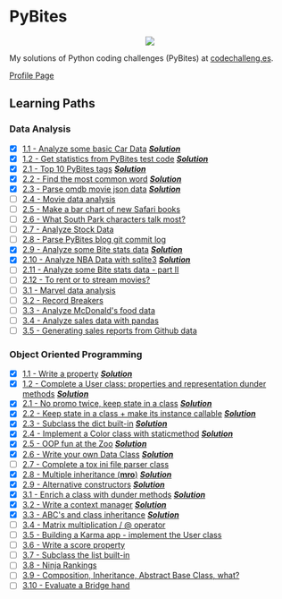 
# PyBites

<p align="center">
  <img src="https://codechalleng.es/static/img/honors/orange.73422678956e.png" />
</p>


My solutions of Python coding challenges (PyBites) at [codechalleng.es](https://codechalleng.es/).

[Profile Page](https://codechalleng.es/profiles/Uord)

## Learning Paths
### Data Analysis
- [x] [1.1 - Analyze some basic Car Data](https://codechalleng.es/bites/130/) [***Solution***](https://github.com/Uord/PyBites/tree/master/Bite%20130)
- [x] [1.2 - Get statistics from PyBites test code](https://codechalleng.es/bites/188/) [***Solution***](https://github.com/Uord/PyBites/tree/master/Bite%20188)
- [x]  [2.1 - Top 10 PyBites tags](https://codechalleng.es/bites/4/) [***Solution***](https://github.com/Uord/PyBites/tree/master/Bite%204)
- [x] [2.2 - Find the most common word](https://codechalleng.es/bites/18/) [***Solution***](https://github.com/Uord/PyBites/tree/master/Bite%2018)
- [x] [2.3 - Parse omdb movie json data](https://codechalleng.es/bites/27/) [***Solution***](https://github.com/Uord/PyBites/tree/master/Bite%2027)
- [ ] [2.4 - Movie data analysis](https://codechalleng.es/bites/30/)
- [ ] [2.5 - Make a bar chart of new Safari books](https://codechalleng.es/bites/48/)
- [ ] [2.6 - What South Park characters talk most?](https://codechalleng.es/bites/90/)
- [ ] [2.7 - Analyze Stock Data](https://codechalleng.es/bites/129/)
- [ ] [2.8 - Parse PyBites blog git commit log](https://codechalleng.es/bites/178/)
- [x] [2.9 - Analyze some Bite stats data](https://codechalleng.es/bites/184/) [***Solution***](https://github.com/Uord/PyBites/tree/master/Bite%20184)
- [x] [2.10 - Analyze NBA Data with sqlite3](https://codechalleng.es/bites/195/) [***Solution***](https://github.com/Uord/PyBites/tree/master/Bite%20195)
- [ ] [2.11 - Analyze some Bite stats data - part II](https://codechalleng.es/bites/202/)
- [ ] [2.12 - To rent or to stream movies?](https://codechalleng.es/bites/316/)
- [ ] [3.1 - Marvel data analysis](https://codechalleng.es/bites/124/)
- [ ] [3.2 - Record Breakers](https://codechalleng.es/bites/145/)
- [ ] [3.3 - Analyze McDonald's food data](https://codechalleng.es/bites/170/)
- [ ] [3.4 - Analyze sales data with pandas](https://codechalleng.es/bites/183/)
- [ ] [3.5 - Generating sales reports from Github data](https://codechalleng.es/bites/281/)

### Object Oriented Programming
- [x] [1.1 - Write a property](https://codechalleng.es/bites/19/) [***Solution***](https://github.com/Uord/PyBites/tree/master/Bite%2019)
- [x] [1.2 - Complete a User class: properties and representation dunder methods](https://codechalleng.es/bites/167/) [***Solution***](https://github.com/Uord/PyBites/tree/master/Bite%20167)
- [x]  [2.1 - No promo twice, keep state in a class](https://codechalleng.es/bites/25/) [***Solution***](https://github.com/Uord/PyBites/tree/master/Bite%2025)
- [x] [2.2 - Keep state in a class + make its instance callable](https://codechalleng.es/bites/71/) [***Solution***](https://github.com/Uord/PyBites/tree/master/Bite%2071)
- [x] [2.3 - Subclass the dict built-in](https://codechalleng.es/bites/95/) [***Solution***](https://github.com/Uord/PyBites/tree/master/Bite%2095)
- [x] [2.4 - Implement a Color class with staticmethod](https://codechalleng.es/bites/114/) [***Solution***](https://github.com/Uord/PyBites/tree/master/Bite%20114)
- [x] [2.5 - OOP fun at the Zoo](https://codechalleng.es/bites/138/) [***Solution***](https://github.com/Uord/PyBites/tree/master/Bite%20138)
- [x] [2.6 - Write your own Data Class](https://codechalleng.es/bites/154/) [***Solution***](https://github.com/Uord/PyBites/tree/master/Bite%20154)
- [ ] [2.7 - Complete a tox ini file parser class](https://codechalleng.es/bites/166/)
- [x] [2.8 - Multiple inheritance (__mro__)](https://codechalleng.es/bites/199/) [***Solution***](https://github.com/Uord/PyBites/tree/master/Bite%20199)
- [x] [2.9 - Alternative constructors](https://codechalleng.es/bites/313/) [***Solution***](https://github.com/Uord/PyBites/tree/master/Bite%20313)
- [x] [3.1 - Enrich a class with dunder methods](https://codechalleng.es/bites/11/) [***Solution***](https://github.com/Uord/PyBites/tree/master/Bite%2011)
- [x] [3.2 - Write a context manager](https://codechalleng.es/bites/20/) [***Solution***](https://github.com/Uord/PyBites/tree/master/Bite%2020)
- [x] [3.3 - ABC's and class inheritance](https://codechalleng.es/bites/24/) [***Solution***](https://github.com/Uord/PyBites/tree/master/Bite%2024)
- [ ] [3.4 - Matrix multiplication / @ operator](https://codechalleng.es/bites/31/)
- [ ] [3.5 - Building a Karma app - implement the User class](https://codechalleng.es/bites/34/)
- [ ] [3.6 - Write a score property](https://codechalleng.es/bites/85/)
- [ ] [3.7 - Subclass the list built-in](https://codechalleng.es/bites/158/)
- [ ] [3.8 - Ninja Rankings](https://codechalleng.es/bites/168/)
- [ ] [3.9 - Composition, Inheritance, Abstract Base Class, what?](https://codechalleng.es/bites/266/)
- [ ] [3.10 - Evaluate a Bridge hand](https://codechalleng.es/bites/282/)
